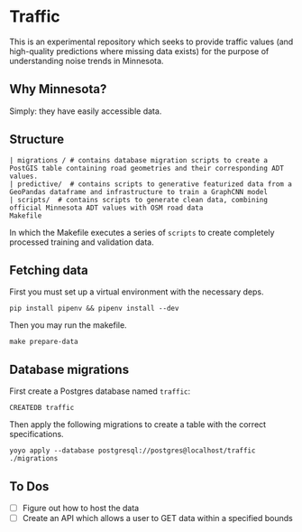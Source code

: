 # Traffic

This is an experimental repository which seeks to provide traffic values (and high-quality predictions where missing data exists) for the purpose of understanding noise trends in Minnesota.

## Why Minnesota?

Simply: they have easily accessible data.

## Structure
```
| migrations / # contains database migration scripts to create a PostGIS table containing road geometries and their corresponding ADT values.
| predictive/  # contains scripts to generative featurized data from a GeoPandas dataframe and infrastructure to train a GraphCNN model
| scripts/  # contains scripts to generate clean data, combining official Minnesota ADT values with OSM road data
Makefile
```

In which the Makefile executes a series of `scripts` to create completely processed training and validation data.

## Fetching data 
First you must set up a virtual environment with the necessary deps.
```shell script
pip install pipenv && pipenv install --dev
```
Then you may run the makefile.
```shell script
make prepare-data
```

## Database migrations 
First create a Postgres database named `traffic`:
```shell script
CREATEDB traffic
```
Then apply the following migrations to create a table with the correct specifications.
```shell script
yoyo apply --database postgresql://postgres@localhost/traffic ./migrations
```

## To Dos
- [ ] Figure out how to host the data 
- [ ] Create an API which allows a user to GET data within a specified bounds
